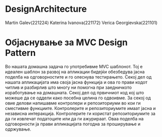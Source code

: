 # DesignArchitecture
Martin Galev(221224)
Katerina Ivanova(221172)
Verica Georgievska(221101)

# Објаснување за MVC Design Pattern
Во нашата домашна задача го употребивме MVC шаблонот. Тој е идеален шаблон за развој на апликации бидејќи обезбедува јасна поделба на одговорностите и го олеснува тестирањето. Секој дел од нашата апликацијата има своја јасна функција и ова го прави кодот читлив и разбирлив што многу ни помогна при заедничкото изработување на домашната. Секој дел од првичниот код кој што можеше да се оддели како посебна целина го одвоивме. За секој од овие делови напишавме контролери и репозиториуми во кои ги сместивме функциите.
Контролерите и репозиториумите имаат јасна и независна интеракција. Контролерите ги користат репозиториумите за да ги извлечат податоците или да ги ажурираат. Оваа поделба на одговорности ја прави апликацијата погодна за проширување и одржување.
